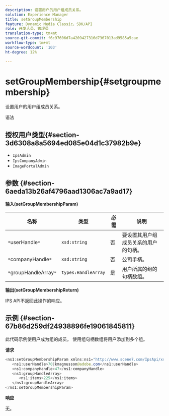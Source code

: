 ```yaml
---
description: 设置用户的用户组成员关系。
solution: Experience Manager
title: setGroupMembership
feature: Dynamic Media Classic，SDK/API
role: 开发人员，管理员
translation-type: tm+mt
source-git-commit: f6c97606d7a4209427316d7367013ad9585a5cae
workflow-type: tm+mt
source-wordcount: '103'
ht-degree: 12%

---
```



# setGroupMembership{#setgroupmembership}

设置用户的用户组成员关系。

语法

## 授权用户类型{#section-3d6308a8a5694ed085e04d1c37982b9e}

* `IpsAdmin`
* `IpsCompanyAdmin`
* `ImagePortalAdmin`

## 参数 {#section-6aeda13b26af4796aad1306ac7a9ad17}

**输入(setGroupMembershipParam)**

| 名称 | 类型 | 必需 | 说明 |
|---|---|---|---|
| `*`userHandle`*` | `xsd:string` | 否 | 要设置其用户组成员关系的用户的句柄。 |
| `*`companyHandle`*` | `xsd:string` | 否 | 公司手柄。 |
| `*`groupHandleArray`*` | `types:HandleArray` | 是 | 用户所属的组的句柄数组。 |

**输出(setGroupMembershipReturn)**

IPS API不返回此操作的响应。

## 示例 {#section-67b86d259df24938896fe19061845811}

此代码示例使用户成为组的成员。 使用组句柄数组将用户添加到多个组。

**请求**

```java
<ns1:setGroupMembershipParam xmlns:ns1="http://www.scene7.com/IpsApi/xsd">
   <ns1:userHandle>70|kmagnusson@adobe.com</ns1:userHandle>
   <ns1:companyHandle>47</ns1:companyHandle>
   <ns1:groupHandleArray>
      <ns1:items>225</ns1:items>
   </ns1:groupHandleArray>
</ns1:setGroupMembershipParam>
```

**响应**

无。
